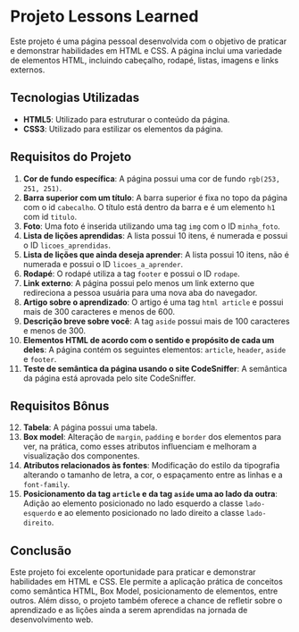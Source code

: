 # Projeto Lessons Learned

Este projeto é uma página pessoal desenvolvida com o objetivo de praticar e demonstrar habilidades em HTML e CSS. A página inclui uma variedade de elementos HTML, incluindo cabeçalho, rodapé, listas, imagens e links externos.

## Tecnologias Utilizadas

- **HTML5**: Utilizado para estruturar o conteúdo da página.
- **CSS3**: Utilizado para estilizar os elementos da página.

## Requisitos do Projeto

1. **Cor de fundo específica**: A página possui uma cor de fundo `rgb(253, 251, 251)`.
2. **Barra superior com um título**: A barra superior é fixa no topo da página com o id `cabecalho`. O título está dentro da barra e é um elemento `h1` com id `titulo`.
3. **Foto**: Uma foto é inserida utilizando uma tag `img` com o ID `minha_foto`.
4. **Lista de lições aprendidas**: A lista possui 10 itens, é numerada e possui o ID `licoes_aprendidas`.
5. **Lista de lições que ainda deseja aprender**: A lista possui 10 itens, não é numerada e possui o ID `licoes_a_aprender`.
6. **Rodapé**: O rodapé utiliza a tag `footer` e possui o ID `rodape`.
7. **Link externo**: A página possui pelo menos um link externo que redireciona a pessoa usuária para uma nova aba do navegador.
8. **Artigo sobre o aprendizado**: O artigo é uma tag `html article` e possui mais de 300 caracteres e menos de 600.
9. **Descrição breve sobre você**: A tag `aside` possui mais de 100 caracteres e menos de 300.
10. **Elementos HTML de acordo com o sentido e propósito de cada um deles**: A página contém os seguintes elementos: `article`, `header`, `aside` e `footer`.
11. **Teste de semântica da página usando o site CodeSniffer**: A semântica da página está aprovada pelo site CodeSniffer.

## Requisitos Bônus

12. **Tabela**: A página possui uma tabela.
13. **Box model**: Alteração de `margin`, `padding` e `border` dos elementos para ver, na prática, como esses atributos influenciam e melhoram a visualização dos componentes.
14. **Atributos relacionados às fontes**: Modificação do estilo da tipografia alterando o tamanho de letra, a cor, o espaçamento entre as linhas e a `font-family`.
15. **Posicionamento da tag `article` e da tag `aside` uma ao lado da outra**: Adição ao elemento posicionado no lado esquerdo a classe `lado-esquerdo` e ao elemento posicionado no lado direito a classe `lado-direito`.

## Conclusão

Este projeto foi excelente oportunidade para praticar e demonstrar habilidades em HTML e CSS. Ele permite a aplicação prática de conceitos como semântica HTML, Box Model, posicionamento de elementos, entre outros. Além disso, o projeto também oferece a chance de refletir sobre o aprendizado e as lições ainda a serem aprendidas na jornada de desenvolvimento web.
